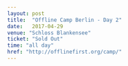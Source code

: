 ```yaml
---
layout: post
title:  "Offline Camp Berlin - Day 2"
date:   2017-04-29
venue: "Schloss Blankensee"
ticket: "Sold Out"
time: "all day"
href: "http://offlinefirst.org/camp/"
---
```

<!-- fill in the URL of your event host page if you haven't enough information for a detail page, so the event link won't point on the detail page at all -->

